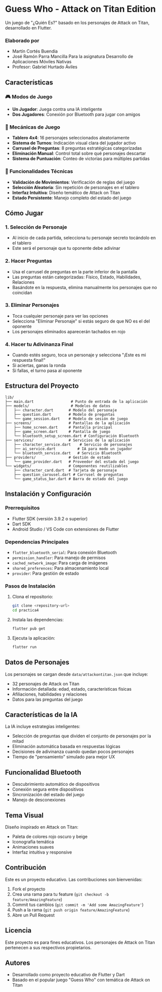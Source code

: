 # Guess Who - Attack on Titan Edition

Un juego de "¿Quién Es?" basado en los personajes de Attack on Titan, desarrollado en Flutter.

### Elaborado por
- Martín Cortés Buendia
- José Ramón Parra Mancilla 
Para la asignatura Desarrollo de Aplicaciones Móviles Nativas 
- Profesor: Gabriel Hurtado Áviles

## Características

### 🎮 Modos de Juego
- **Un Jugador**: Juega contra una IA inteligente
- **Dos Jugadores**: Conexión por Bluetooth para jugar con amigos

### 🎯 Mecánicas de Juego
- **Tablero 4x4**: 16 personajes seleccionados aleatoriamente
- **Sistema de Turnos**: Indicación visual clara del jugador activo
- **Carrusel de Preguntas**: 8 preguntas estratégicas categorizadas
- **Eliminación Manual**: Control total sobre qué personajes descartar
- **Sistema de Puntuación**: Conteo de victorias para múltiples partidas

### 🔧 Funcionalidades Técnicas
- **Validación de Movimientos**: Verificación de reglas del juego
- **Selección Aleatoria**: Sin repetición de personajes en el tablero
- **Interfaz Intuitiva**: Diseño temático de Attack on Titan
- **Estado Persistente**: Manejo completo del estado del juego

## Cómo Jugar

### 1. Selección de Personaje
- Al inicio de cada partida, selecciona tu personaje secreto tocándolo en el tablero
- Este será el personaje que tu oponente debe adivinar

### 2. Hacer Preguntas
- Usa el carrusel de preguntas en la parte inferior de la pantalla
- Las preguntas están categorizadas: Físico, Estado, Habilidades, Relaciones
- Basándote en la respuesta, elimina manualmente los personajes que no coincidan

### 3. Eliminar Personajes
- Toca cualquier personaje para ver las opciones
- Selecciona "Eliminar Personaje" si estás seguro de que NO es el del oponente
- Los personajes eliminados aparecerán tachados en rojo

### 4. Hacer tu Adivinanza Final
- Cuando estés seguro, toca un personaje y selecciona "¡Este es mi respuesta final!"
- Si aciertas, ganas la ronda
- Si fallas, el turno pasa al oponente

## Estructura del Proyecto

```
lib/
├── main.dart                 # Punto de entrada de la aplicación
├── models/                   # Modelos de datos
│   ├── character.dart       # Modelo del personaje
│   ├── question.dart        # Modelo de preguntas
│   └── game_session.dart    # Modelo de sesión de juego
├── screens/                 # Pantallas de la aplicación
│   ├── home_screen.dart     # Pantalla principal
│   ├── game_screen.dart     # Pantalla de juego
│   └── bluetooth_setup_screen.dart # Configuración Bluetooth
├── services/                # Servicios de la aplicación
│   ├── character_service.dart    # Servicio de personajes
│   ├── ai_service.dart          # IA para modo un jugador
│   └── bluetooth_service.dart   # Servicio Bluetooth
├── providers/               # Gestión de estado
│   └── game_provider.dart   # Proveedor del estado del juego
└── widgets/                 # Componentes reutilizables
    ├── character_card.dart  # Tarjeta de personaje
    ├── question_carousel.dart # Carrusel de preguntas
    └── game_status_bar.dart # Barra de estado del juego
```

## Instalación y Configuración

### Prerrequisitos
- Flutter SDK (versión 3.9.2 o superior)
- Dart SDK
- Android Studio / VS Code con extensiones de Flutter

### Dependencias Principales
- `flutter_bluetooth_serial`: Para conexión Bluetooth
- `permission_handler`: Para manejo de permisos
- `cached_network_image`: Para carga de imágenes
- `shared_preferences`: Para almacenamiento local
- `provider`: Para gestión de estado

### Pasos de Instalación

1. Clona el repositorio:
   ```bash
   git clone <repository-url>
   cd practica4
   ```

2. Instala las dependencias:
   ```bash
   flutter pub get
   ```

3. Ejecuta la aplicación:
   ```bash
   flutter run
   ```

## Datos de Personajes

Los personajes se cargan desde `data/attackontitan.json` que incluye:
- 32 personajes de Attack on Titan
- Información detallada: edad, estado, características físicas
- Afiliaciones, habilidades y relaciones
- Datos para las preguntas del juego

## Características de la IA

La IA incluye estrategias inteligentes:
- Selección de preguntas que dividen el conjunto de personajes por la mitad
- Eliminación automática basada en respuestas lógicas
- Decisiones de adivinanza cuando quedan pocos personajes
- Tiempo de "pensamiento" simulado para mejor UX

## Funcionalidad Bluetooth

- Descubrimiento automático de dispositivos
- Conexión segura entre dispositivos
- Sincronización del estado del juego
- Manejo de desconexiones

## Tema Visual

Diseño inspirado en Attack on Titan:
- Paleta de colores rojo oscuro y beige
- Iconografía temática
- Animaciones suaves
- Interfaz intuitiva y responsive

## Contribución

Este es un proyecto educativo. Las contribuciones son bienvenidas:

1. Fork el proyecto
2. Crea una rama para tu feature (`git checkout -b feature/AmazingFeature`)
3. Commit tus cambios (`git commit -m 'Add some AmazingFeature'`)
4. Push a la rama (`git push origin feature/AmazingFeature`)
5. Abre un Pull Request

## Licencia

Este proyecto es para fines educativos. Los personajes de Attack on Titan pertenecen a sus respectivos propietarios.

## Autores

- Desarrollado como proyecto educativo de Flutter y Dart
- Basado en el popular juego "Guess Who" con temática de Attack on Titan
